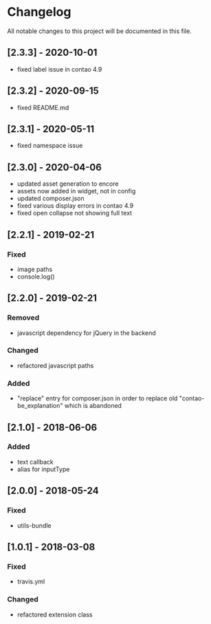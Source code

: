 # Changelog
All notable changes to this project will be documented in this file.

## [2.3.3] - 2020-10-01

- fixed label issue in contao 4.9

## [2.3.2] - 2020-09-15

- fixed README.md

## [2.3.1] - 2020-05-11

- fixed namespace issue

## [2.3.0] - 2020-04-06
- updated asset generation to encore
- assets now added in widget, not in config
- updated composer.json
- fixed various display errors in contao 4.9
- fixed open collapse not showing full text

## [2.2.1] - 2019-02-21

### Fixed
- image paths
- console.log()

## [2.2.0] - 2019-02-21

### Removed
- javascript dependency for jQuery in the backend

### Changed
- refactored javascript paths

### Added
- "replace" entry for composer.json in order to replace old "contao-be_explanation" which is abandoned

## [2.1.0] - 2018-06-06

### Added
- text callback
- alias for inputType

## [2.0.0] - 2018-05-24

### Fixed
- utils-bundle

## [1.0.1] - 2018-03-08

### Fixed
- travis.yml

### Changed
- refactored extension class
